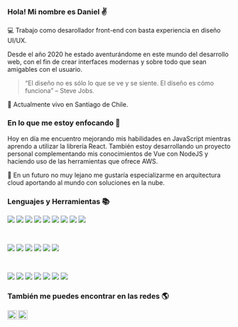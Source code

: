 ### Hola! Mi nombre es Daniel :v:

:computer: Trabajo como desarollador front-end con basta experiencia en diseño UI/UX.

Desde el año 2020 he estado aventurándome en este mundo del desarrollo web, con el fin de crear interfaces modernas y sobre todo que sean amigables con el usuario.

>“El diseño no es sólo lo que se ve y se siente. El diseño es cómo funciona” – Steve Jobs.

:round_pushpin: Actualmente vivo en Santiago de Chile.


### En lo que me estoy enfocando 🌱

Hoy en día me encuentro mejorando mis habilidades en JavaScript mientras aprendo a utilizar la librería React.
También estoy desarrollando un proyecto personal complementando mis conocimientos de Vue con NodeJS y haciendo uso de las herramientas que ofrece AWS.

:rocket: En un futuro no muy lejano me gustaría especializarme en arquitectura cloud aportando al mundo con soluciones en la nube.


### Lenguajes y Herramientas :books:

![](https://img.shields.io/badge/Código-JavaScript-informational?style=flat&logo=JavaScript&color=F7DF1E)
![](https://img.shields.io/badge/Código-HTML5-informational?style=flat&logo=HTML5&color=E34F26)
![](https://img.shields.io/badge/Framework-VueJS-informational?style=flat&logo=Vue&color=42B883)
![](https://img.shields.io/badge/Librería-Vuex-informational?style=flat&logo=Vuex&color=35495E)
![](https://img.shields.io/badge/Framework-Angular-informational?style=flat&logo=Angular&color=C41E3A)
![](https://img.shields.io/badge/Código-Typescript-informational?style=flat&logo=Typescript&color=007ACC)
![](https://img.shields.io/badge/Código-PostgreSQL-informational?style=flat&logo=PostgreSQL&color=336791)
![](https://img.shields.io/badge/Código-Python-informational?style=flat&logo=Python&color=003B57)
![](https://img.shields.io/badge/Código-SQL-Server-informational?style=flat&logo=SQL-Server&color=336791)

</br>

![](https://img.shields.io/badge/Estilos-Bootstrap-informational?style=flat&logo=Bootstrap&color=7952B3)
![](https://img.shields.io/badge/Estilos-CSS3-informational?style=flat&logo=CSS3&color=1572B6)
![](https://img.shields.io/badge/Estilos-Material--UI-informational?style=flat&logo=Material-UI&color=0081CB)
![](https://img.shields.io/badge/Estilos-FontAwesome-informational?style=flat&logo=FontAwesome&color=0081CB)
![](https://img.shields.io/badge/Estilos-Ant--Design-informational?style=flat&logo=Ant-Design&color=1677FF)
![](https://img.shields.io/badge/Estilos-Less-informational?style=flat&logo=Less&color=1d365d)

</br>

![](https://img.shields.io/badge/Herramientas-Figma-informational?style=flat&logo=Figma&color=F24E1E)
![](https://img.shields.io/badge/Herramientas-NPM-informational?style=flat&logo=NPM&color=CB3837)
![](https://img.shields.io/badge/Herramientas-Git-informational?style=flat&logo=Git&color=F05032)
![](https://img.shields.io/badge/Herramientas-GitHub-informational?style=flat&logo=GitHub&color=181717)
![](https://img.shields.io/badge/Herramientas-Jira-informational?style=flat&logo=Jira&color=007EC6)
![](https://img.shields.io/badge/Herramientas-Bitbucket-informational?style=flat&logo=Bitbucket&color=007EC6)
![](https://img.shields.io/badge/Herramientas-Sourcetree-informational?style=flat&logo=Sourcetree&color=007EC6)

### También me puedes encontrar en las redes :earth_americas:

<a href="https://www.linkedin.com/in/daniel-quezada-pizarro-22187520b/"><img align="left" src="https://raw.githubusercontent.com/yushi1007/yushi1007/main/images/linkedin.svg" alt="Daniel | LinkedIn" width="21px"/></a>
<a href="https://instagram.com/d_cheez"><img align="left" src="https://raw.githubusercontent.com/yushi1007/yushi1007/main/images/instagram.svg" alt="Daniel | Instagram" width="21px"/></a>
<!--
**danielmqp/danielmqp** is a ✨ _special_ ✨ repository because its `README.md` (this file) appears on your GitHub profile.

Here are some ideas to get you started:

- 🔭 I’m currently working on ...
- 🌱 I’m currently learning ...
- 👯 I’m looking to collaborate on ...
- 🤔 I’m looking for help with ...
- 💬 Ask me about ...
- 📫 How to reach me: ...
- 😄 Pronouns: ...
- ⚡ Fun fact: ...
-->
